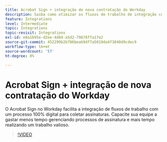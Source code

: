 ```yaml
---
title: Acrobat Sign + integração de nova contratação do Workday
description: Saiba como otimizar os fluxos de trabalho de integração com o Acrobat Sign + Workday
feature: Integrations
level: Intermediate
topic: Integrations
topic-revisit: Integrations
exl-id: e8a1b95e-d2ee-4d84-a5d2-79678ffa17e2
source-git-commit: 452299b2b786beab9df7a5019da4f3840d9cdec9
workflow-type: tm+mt
source-wordcount: '57'
ht-degree: 0%

---
```


# Acrobat Sign + integração de nova contratação do Workday

O Acrobat Sign no Workday facilita a integração de fluxos de trabalho com um processo 100% digital para coletar assinaturas. Capacite sua equipe a gastar menos tempo gerenciando processos de assinatura e mais tempo realizando um trabalho valioso.

>[!VIDEO](https://video.tv.adobe.com/v/3418984?quality=12&learn=on&hidetitle=true)